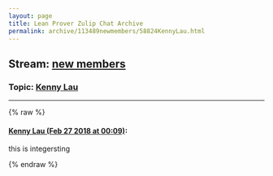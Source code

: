 ```yaml
---
layout: page
title: Lean Prover Zulip Chat Archive 
permalink: archive/113489newmembers/58824KennyLau.html
---
```


## Stream: [new members](index.html)
### Topic: [Kenny Lau](58824KennyLau.html)

---


{% raw %}
#### [ Kenny Lau (Feb 27 2018 at 00:09)](https://leanprover.zulipchat.com/#narrow/stream/113489-new%20members/topic/Kenny%20Lau/near/123017585):
this is integersting


{% endraw %}
